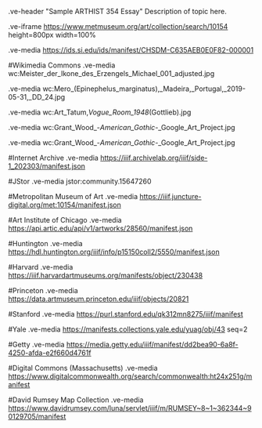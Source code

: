 .ve-header "Sample ARTHIST 354 Essay"
Description of topic here. 

.ve-iframe https://www.metmuseum.org/art/collection/search/10154 height=800px width=100% 

.ve-media https://ids.si.edu/ids/manifest/CHSDM-C635AEB0E0F82-000001

#Wikimedia Commons
.ve-media wc:Meister_der_Ikone_des_Erzengels_Michael_001_adjusted.jpg

.ve-media wc:Mero_(Epinephelus_marginatus),_Madeira,_Portugal,_2019-05-31,_DD_24.jpg 

.ve-media wc:Art_Tatum,_Vogue_Room_1948_(Gottlieb).jpg

.ve-media wc:Grant_Wood_-_American_Gothic_-_Google_Art_Project.jpg

.ve-media wc:Grant_Wood_-_American_Gothic_-_Google_Art_Project.jpg 

#Internet Archive
.ve-media https://iiif.archivelab.org/iiif/side-1_202303/manifest.json

#JStor
.ve-media jstor:community.15647260

#Metropolitan Museum of Art
.ve-media https://iiif.juncture-digital.org/met:10154/manifest.json 

#Art Institute of Chicago
.ve-media https://api.artic.edu/api/v1/artworks/28560/manifest.json

#Huntington
.ve-media  https://hdl.huntington.org/iiif/info/p15150coll2/5550/manifest.json

#Harvard
.ve-media https://iiif.harvardartmuseums.org/manifests/object/230438

#Princeton
.ve-media https://data.artmuseum.princeton.edu/iiif/objects/20821

#Stanford
.ve-media https://purl.stanford.edu/qk312mn8275/iiif/manifest

#Yale
.ve-media https://manifests.collections.yale.edu/yuag/obj/43 seq=2

#Getty
.ve-media https://media.getty.edu/iiif/manifest/dd2bea90-6a8f-4250-afda-e2f660d4761f

#Digital Commons (Massachusetts)
.ve-media https://www.digitalcommonwealth.org/search/commonwealth:ht24x251g/manifest

#David Rumsey Map Collection
.ve-media https://www.davidrumsey.com/luna/servlet/iiif/m/RUMSEY~8~1~362344~90129705/manifest